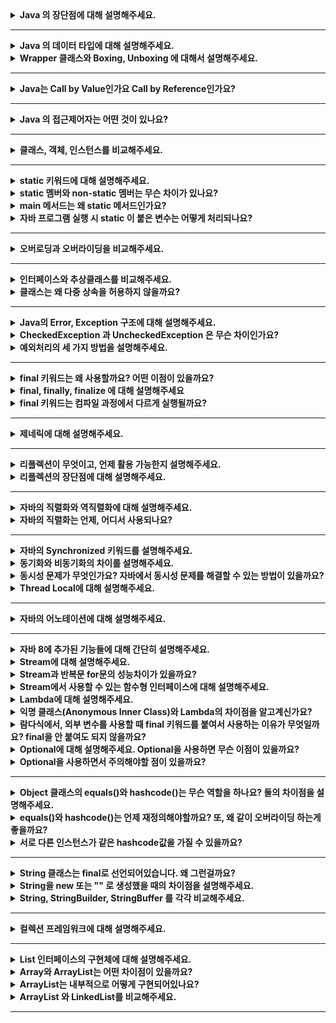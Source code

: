 <details>
  <summary><b>Java 의 장단점에 대해 설명해주세요.</b></summary>

### 답변

장점으로는 JVM에서 동작하기 때문에 운영체제에 독립적이고 객체지향 언어이기 때문에 이해하기가 쉽습니다. 또한 가비지 컬렉터에 의해 메모리를 자동으로 관리해준다는 점이 있습니다.
단점으로는 JVM 에 의해 번역되는 과정이 필요하기 때문에 비교적 느립니다. 또한 가비지 컬렉터로 인하여 비교적 많은 메모리 공간이 필요합니다.

### 정리

- 장점
    - JVM에서 동작하기 때문에 운영체제에 독립적
    - 객체지향 언어이기 때문에 이해하기 쉽다.
    - 오픈소스로 사용할 수 있고 커뮤니티가 잘 발달되어 있다.
    - 멀티쓰레드를 쉽게 구현할 수 있다.
    - 가비지 컬렉터에 의해 메모리 관리를 자동으로 해준다.
- 단점
    - 컴파일되고 번역하는 과정을 거치기 때문에 비교적 느리다.
    - 가비지 컬렉터로 인해 메모리 공간 필요

### 참고 링크

- https://github.com/WeareSoft/tech-interview/blob/master/contents/java.md#java-%EC%96%B8%EC%96%B4%EC%9D%98-%EC%9E%A5%EB%8B%A8%EC%A0%90
- https://data-flair.training/blogs/pros-and-cons-of-java/

</details>

---

<details>
  <summary><b>Java 의 데이터 타입에 대해 설명해주세요.</b></summary>

### 답변

자바의 데이터 타입은 기본 데이터 타입과 참조 타입으로 나뉩니다. 기본 데이터 타입으로는 byte, short, int, long, float, double, boolean, char 가 있으며 Stack 영역에
저장됩니다. 참조 타입은 기본형은 제외한 모든 타입이며, Heap 영역에 저장됩니다.

### 정리

- 기본 데이터 타입(Primitive Data Type)
    - 정수형 : byte, short, int, long
    - 실수형 : float, double
    - 논리형 : boolean(ture/false)
    - 문자형 : char
    - 기본 타입의 크기가 작고 고정적이기 때문에 메모리의 Stack 영역에 저장된다.
- 참조 타입(Reference Data Type)
    - 참조 타입 종류: class, array, interface, Enumeration
    - 기본형을 제외하고는 모두 참조형
    - new 키워드를 이용하여 객체를 생성하여 데이터가 생성된 주소를 참조하는 타입이다.
    - String과 배열은 참조 타입과 달리 new 없이 생성이 가능하지만 기본 타입이 아닌 참조 타입이다.
    - 참조 타입의 데이터의 크기가 가변적, 동적이기 때문에 동적으로 관리되는 Heap 영역에 저장된다.
    - 더 이상 참조하는 변수가 없을 때 가비지 컬렉션에 의해 파괴된다.
    - 참조 타입은 값이 저장된 곳의 주소를 저장하는 공간으로 객체의 주소를 저장한다. (Call-By-Value)

### 참고 링크

- https://github.com/WeareSoft/tech-interview/blob/master/contents/java.md#java%EC%9D%98-%EB%8D%B0%EC%9D%B4%ED%84%B0-%ED%83%80%EC%9E%85

</details>

<details>
  <summary><b>Wrapper 클래스와 Boxing, Unboxing 에 대해서 설명해주세요.</b></summary>

### 답변

Wrapper 클래스는 프로그램에 따라 기본 데이터 타입을 객체로 취급해야 하는 경우, 기본 타입들의 데이터를 객체로 포장한 클래스입니다. 기본 타입의 데이터를 Wrapper 클래스의 값으로 변환하면 Boxing,
반대의 경우를 Unboxing이라고 합니다.

### 정리

- Wrapper Class
    - 프로그램에 따라 기본 데이터 타입을 객체로 취급해야 하는 경우, 기본 타입들의 데이터를 객체로 포장한 클래스
    - java.lang 패키지에 존재

| 기본 타입     | 래퍼 클래스      |
|-----------|-------------|
| `byte`    | `Byte`      |
| `short`   | `Short`     |
| `int`     | `Integer`   |
| `long`    | `Long`      |
| `float`   | `Float`     |
| `double`  | `Double`    |
| `char`    | `Character` |
| `boolean` | `Boolean`   |

- Boxing
    - 기본 타입의 데이터를 Wapper 클래스의 인스턴스로 변환하는 과정
- Unboxing
    - Wrapper 클래스의 인스턴스에 저장된 값을 기본 타입의 데이터로 꺼내는 과정

### 참고 링크

- https://github.com/WeareSoft/tech-interview/blob/master/contents/java.md#wrapper-class

</details>

---

<details>
  <summary><b>Java는 Call by Value인가요 Call by Reference인가요?</b></summary> 

### 답변

자바는 Call by Value 를 따릅니다. 기본 자료형의 경우 해당 값이 복사되어 전달되고, 참조 자료형의 경우 힙 메모리의 참조값이 복사되어 전달됩니다.

### 정리

- 자바에서 파라미터는 항상 `값`으로 전달됩니다. (파라미터의 복사본이 메서드에 전달)
- 기본 자료형의 경우 값의 복사본이 전달됩니다.
- 참조 자료형의 경우 힙 메모리의 주소값이 복사되어 전달됩니다.
    - 아래 예시의 경우 User 의 메모리가 복사되어 전달된다. b 의 경우 새로운 주소를 할당하는데 메서드가 종료되면 원본 b 에는 반영되지 않는다.
  ```java
  class User {
      public int age;
  
      public User(int age) {
          this.age = age;
      }
  }
  
  public class ReferenceTypeTest {
  
      void test() {
          User a = new User(10);
          User b = new User(20);
  			  
          System.out.println(a); // age: 10
          System.out.println(b); // age: 20
          modify(a, b);
  
          System.out.println(a); // age: 11 
          System.out.println(b); // age: 20
      }
  
      private void modify(User a, User b) {
          a.age++;
  
          b = new User(30);
          b.age++;
      }
  }
  ```

### 참고 링크

- https://bcp0109.tistory.com/360
- https://github.com/WeareSoft/tech-interview/blob/master/contents/java.md#call-by-reference%EC%99%80-call-by-value%EC%9D%98-%EC%B0%A8%EC%9D%B4

</details>

---

<details>
  <summary><b>Java 의 접근제어자는 어떤 것이 있나요?</b></summary> 

### 답변

자바의 접근 제어자로는 제약 없이 접근 가능한 public, 동일 패키지 또는 상속 관계에서 접근 가능한 protected, 동일 패키지에서만 접근 가능한 package-private, 선언한 객체에서만 사용 가능한
private 이 있습니다.

### 정리

| 접근 제어자	           | 설명                             |
|-------------------|--------------------------------|
| `public`          | `해당 객체를 사용하는 프로그램 어디에서나 접근 가능` |
| `protect`         | `동일 패키지 또는 상속 관계의 객체에서 접근 가능`  |
| `package-private` | `동일 패키지에서 접근 가능`               |
| `private`         | `해당 객체에서만 사용 가능`               |

### 참고 링크

- http://www.tcpschool.com/java/java_modifier_accessModifier
- https://github.com/WeareSoft/tech-interview/blob/master/contents/java.md#java%EC%9D%98-%EC%A0%91%EA%B7%BC-%EC%A0%9C%EC%96%B4%EC%9E%90%EC%9D%98-%EC%A2%85%EB%A5%98%EC%99%80-%ED%8A%B9%EC%A7%95

</details>

---

<details>
  <summary><b>클래스, 객체, 인스턴스를 비교해주세요.</b></summary> 

### 답변

클래스는 객체를 만들어 내기 위한 틀로서 객체가 가질 수 있는 속성과 메서드를 정의하며, 이를 실체화한 것이 객체입니다. 인스턴스는 객체의 구체적인 사례입니다.

### 정리

- 클래스(Class)
    - 객체를 만들어 내기 위한 설계도 혹은 틀
    - 연관되어 있는 변수와 메서드의 집합
- 객체(Object)
    - 소프트웨어 세계에 구현할 대상
    - 클래스에 선언된 모양 그대로 생성된 실체
    - '클래스의 인스턴스(instance)' 라고도 부른다.
- 인스턴스(Instance)
    - 설계도를 바탕으로 소프트웨어 세계에 구현된 구체적인 실체
        - 즉, 객체를 소프트웨어에 실체화 하면 그것을 '인스턴스'라고 부른다.
        - 실체화된 인스턴스는 메모리에 할당된다.

### 참고 링크

- https://github.com/WeareSoft/tech-interview/blob/master/contents/java.md#%ED%81%B4%EB%9E%98%EC%8A%A4-%EA%B0%9D%EC%B2%B4-%EC%9D%B8%EC%8A%A4%ED%84%B4%EC%8A%A4%EC%9D%98-%EC%B0%A8%EC%9D%B4

</details>

---

<details>
  <summary><b>static 키워드에 대해 설명해주세요.</b></summary> 

### 답변

클래스 멤버를 정의할 때 사용되며, 객체가 생성되기 전에 초기화 되며, 모든 인스턴스에서 공유되어 사용됩니다.

### 정리

- 클래스 멤버를 정의할 때 사용
- 객체가 생성되기 전에 클래스의 로딩 과정에서 메모리에 할당되므로, 객체 생성 없이 클래스 이름만으로 접근할 수 있다.
- static 키워드를 적절히 사용하면, 메모리를 효율적으로 사용하거나 객체 생성 없이도 편리하게 접근할 수 있는 장점이 있다.

<details> <summary>클래스 멤버와 인스턴스 멤버</summary>
- 클래스 멤버: 클래스에 존재하는 변수와 메서드.
- 인스턴스 멤버: 객체(인스턴스)에 존재하는 변수와 메서드. static 키워드를 사용하지 않고 정의한다.
- 클래스 멤버에서는 인스턴스 멤버가 접근 가능하지만, 인스턴스 멤버에서는 클래스 멤버로 접근이 불가능하다.
  ![](../../../../../var/folders/1q/jkln67w958d9zskbyx2v6p940000gn/T/TemporaryItems/NSIRD_screencaptureui_x5cM7o/스크린샷 2023-03-31 오전 3.08.16.png)
</details>

### 참고 링크

- [클래스 멤버와 인스턴스 멤버](https://hyuntaekhong.github.io/blog/java-basic12/)

</details>

<details>
  <summary><b>static 멤버와 non-static 멤버는 무슨 차이가 있나요?</b></summary> 

### 답변

- static 멤버는 클래스가 로딩될 때 메모리에 할당되며, 모든 인스턴스에서 공유됩니다. 반면에 non-static 멤버는 각 인스턴스가 생성될 때 메모리에 할당되고, 인스턴스마다 고유한 값을 가집니다.

### 정리

- 다음과 3가지의 차이점이 존재한다.

| 항목           | 메모리 할당 시기   | 접근 방법                     | 공유 여부             |
|--------------|-------------|---------------------------|-------------------|
| `static`     | 클래스가 로딩될 때  | 인스턴스를 생성하지 않고 클래스 이름으로 접근 | 모든 인스턴스가 동일한 값 공유 |
| `non-static` | 인스턴스가 생성될 때 | 인스턴스를 생성한 후 접근            | 인스턴스마다 고유한 값 존재   |

### 참고 링크

</details>

<details>
  <summary><b>main 메서드는 왜 static 메서드인가요?</b></summary> 

### 답변

- main 메서드는 프로그램이 실행될 때 가장 먼저 호출됩니다. 인스턴스가 생성되기 전에 호출되어야 하기 때문에 static으로 정의되어야 합니다.

### 정리

- main 메서드는 프로그램이 시작할 때 JVM에 의해 호출됩니다. 만약 non-static 메서드라면, main 메서드를 호출하기위해 클래스를 인스턴스화 시켜야 하기 때문에 JVM 에서 직접 호출이 불가능합니다.
  따라서 main 메서드는 static 메서드여야 합니다.

### 참고 링크

- https://www.scaler.com/topics/why-main-method-is-static-in-java/

</details>

<details>
  <summary><b>자바 프로그램 실행 시 static 이 붙은 변수는 어떻게 처리되나요?</b></summary>

### 답변

- static 이 붙은 변수는 해당 클래스가 로딩될 때 Method Area에 한번 초기화되고 값 변경이 일어나지 않습니다. 이후에 인스턴스를 초기화하지 않고 사용할 수 있습니다.

### 정리

- 자바 프로그램이 실행되고 JVM이 프로그램에서 사용되는 클래스를 로드하고, 해당 static 변수를 초기화합니다.
- JVM은 Method Area 에 static 변수에 메모리를 할당합니다.

### 참고 링크

</details>

---

<details>
  <summary><b>오버로딩과 오버라이딩을 비교해주세요.</b></summary> 

### 답변

- 오버로딩은 메서드의 이름은 같고 파라미터를 다르게 한 것이고, 오버라이딩은 부모 클래스의 메서드를 자식 클래스에서 재정의하는 것을 의미합니다.

### 정리

- 오버로딩
    - 이름은 같고 매개변수의 수, 타입 또는 순서가 다른 여러 메서드 정의
    - 반환하는 타입은 달라도 된다.
- 오버라이딩
    - 메서드 이름과 매개변수가 동일한 부모 클래스의 메서드를 자식 클래스에서 재정의하는 것
    - 오버라이딩된 메서드가 자식클래스의 인스턴스에서 호출되면 부모 클래스의 메서드는 무시된다.

### 참고 링크

- https://hyoje420.tistory.com/14

</details>

---

<details>
  <summary><b>인터페이스와 추상클래스를 비교해주세요.</b></summary> 

### 답변

- 둘의 차이는 목적에 있어 차이가 있습니다. 추상클래스는 abstract 키워드로 선언된 클래스로서 기능을 이용하고 확장하도록 의도합니다. 반면, 인터페이스는 추상메서드로만 이루어진 것으로 기능의 구현을 강제하도록 의도합니다. 이때문에 추상클래스는 공통 기능을 가지는 기반 클래스로 적합하며, 인터페이스는 다형성이 필요한 경우에 적합합니다. 
### 정리

#### 추상클래스
- abstract 키워드로 선언된 클래스
- 자식 클래스가 추상클래스의 기능을 이용하고 확장하는데 초점을 둔다.
- 클래스이기 때문에 다중상속은 지원하지 않는다.
- 기능의 확장에 초점을 두기 때문에 공통 기능을 가지는 베이스 클래스에 적합하다.
#### 인터페이스
- 추상 메서드와 상수로만 이루어진 것
- 인터페이스는 선언된 기능을 구현하도록 강제한다.
- 기능의 구현을 강제하기 때문에 같은 기능을 다르게 구현하는 다형성이 필요한 경우에 적합하다.
- 다중 상속이 가능하다.
  - 다중 상속을 할 때 메서드 충돌은 어떻게 해결할까?
    - 다중 상속을 하더라도 인터페이스에는 구현부가 없고, 구현 부분이 하나이기 때문에 컴파일 에러는 나타나지 않는다.
    - 다만, default 메서드를 통해 인터페이스에서 구현하는 경우 컴파일러는 오류를 내보낸다. (모두 구현된 경우)
    - 이 경우 2가지 해결 방법이 존재한다.
      1. 인터페이스에서 구현하지 않고 상속한 클래스에서 구현한다.
      2. 하나의 인터페이스로 구현을 위임한다.
#### 추상 메서드
- abstract 키워드와 함께 구현부는 작성되지 않고 선언부만 작성된 메서드
- final 키워드가 붙은 메서드는 추상 메서드로 만들 수 없다.
- 물론 static 메서드도 추상 메서드로 만들 수 없다.
### 참고 링크

- https://brunch.co.kr/@kd4/6
- [static 메서드가 추상메서드 될 수 없는 이유](https://stackoverflow.com/questions/370962/why-cant-static-methods-be-abstract-in-java)
- [다중상속 시 메서드 충동 해결](https://webfirewood.tistory.com/130)
</details>

<details>
    <summary><b>클래스는 왜 다중 상속을 허용하지 않을까요?</b></summary> 

### 답변

- 다중 상속을 허용하지 않는 이유는 모호성때문입니다. 다중 상속하는 클래스에서 이름이 같은 메서드가 있다면 어떤 메서드를 컴파일러가 호출할지 모호하기 때문에 자바에서는 다중 상속을 지원하지 않습니다.
### 정리

- 자바에서는 모호성때문에 다중 상속을 지원하지 않는다.
- 부모 클래스들에서 같은 이름을 가진 메서드나 변수가 있다면, 자식 클래스에서 어떤 메서드를 컴파일러가 호출할지 모호하기 때문이다.  
### 참고 링크

- https://siyoon210.tistory.com/125
</details>

---

<details>
  <summary><b>Java의 Error, Exception 구조에 대해 설명해주세요.</b></summary> 

### 답변

- 자바의 Error 와 Exception 은 모두 Throwable 객체를 상속받습니다. Error 는 주로 시스템 레벨의 심각한 에러로서 개발자가 처리할 수 없는 에러입니다. 반면, Exception 은 크게 RuntimeException 과 다른 Exception 으로 구분되며, 주로 개발자가 작성한 프로그램에서 발생하는 에러입니다. 
### 정리

#### Error
- 시스템에 발생하는 심각한 예외 상황을 나타냄
- OutOfMemoryError, StackOverflowError 등
- 시스템 자체에서 발생하여 개발자가 대응할 수 없다. -> 따로 처리하지 않아도 된다.
#### Exception 
- 개발자가 작성한 프로그램에서 발생하는 예외 상황을 나타냄
- RuntimeException, IOException 등
- 일반적으로 RuntimeException 과 나머지 Exception 으로 구분되어 구조화한다.
- try-catch-finally 구문을 사용하여 예외 처리를 해야한다.
### 참고 링크

</details>

<details>
  <summary><b>CheckedException 과 UncheckedException 은 무슨 차이인가요?</b></summary> 

### 답변

- UncheckedException 와 CheckedException 의 차이는 예외 처리의 강제성에 있습니다. CheckedException 은 컴파일 과정에서 발생하여 예외를 강제하는 반면, UncheckedException 은 런타입 과정에서 발생하는 예외이기 때문에 컴파일 과정에서 예외 처리를 강제하지 않습니다. 
### 정리

#### UncheckedException

- RuntimeException 과 이를 상속한 예외
- 런타임 과정에서 발생하는 예외
- 예외 처리를 강제받지 않음
  - 다만 예외가 런타임 과정에서 발생하기 때문에 예상하지 못한 에러가 발생할 수 있다.
  - 따라서 예외 상황이 발생할 것을 대비하여 예외 처리를 하는 것이 좋다.
#### CheckedException

- RuntimeException 을 제외한 Exception 예외
- 컴파일 과정에서 발생하는 예외
- 컴파일러에 의해 예외 처리가 강제됨
### 참고 링크

</details>

<details>
    <summary><b>예외처리의 세 가지 방법을 설명해주세요.</b></summary> 

### 답변

- 예외 처리 방법으로 예외 상황을 정상 상태로 돌려놓는 예외 복구, 호출한 메서드로 예외 처리를 넘기는 예외 회피, 다른 예외로 전환하는 예외 전환이 있습니다.
### 정리

#### 예외 복구
- 예외가 발생하더라도 애플리케이션이 정상적인 흐름으로 동작하도록 진행
#### 예외 회피
- 예외가 발생하면 throws 를 통해 호출한 메서드로 예외 처리를 위임하는 것
#### 예외 전환
- 다른 예외로 전환.
- 호출한 메서드에서 예외를 처리할 때 더 명확하게 예외 상황을 인지할 수 있도록 돕는다.
- throw 를 통해 실행
### 참고 링크

- https://www.nextree.co.kr/p3239/
</details>

---

<details>
    <summary><b>final 키워드는 왜 사용할까요? 어떤 이점이 있을까요?</b></summary>

### 답변

- final 키워드는 변수와 메서드, 클래스에 붙어 변하지 않도록 하는 역할을 수행합니다. 의도치 않은 변경을 줄여 코드 안정성을 보장하고 final 변수는 상수이기 때문에 컴파일 과정에서 성능 향상을 가져올 수 있습니다. 또한, 코드 가독성을 높일 수 있습니다.
### 정리

#### 코드 안정성
- 의도치 않은 코드 변경을 줄일 수 있기 때문에 코드 안정성이 높아진다.
#### 성능 향상
- final 변수는 상수로 취급하여 컴파일 과정에서 변수를 계산하는 과정이 준다. 이만큼 성능 향상을 불러올 수 있다.
#### 코드 가독성
- 변수, 메서드, 클래스에 final 키워드를 붙이면 변경되지 않는다는 의미를 명확하게 전달할 수 있다.
### 참고 링크
</details>

<details>
    <summary><b>final, finally, finalize 에 대해 설명해주세요</b></summary> 

### 답변

- final 키워드는 변수, 메서드, 클래스를 변경 불가능하도록 만드는 것이고, finally 는 try-catch 구문 마지막에 항상 실행될 코드 블록을 정의하기 위해 사용됩니다. 마지막으로 finalize 는 GC 가 더이상의 참조가 존재하지 않는 객체를 메모리에서 삭제할 때 사용되는 메서드입니다.
### 정리

#### final
- 기본 데이터 타입에 적용: 변수에 저장된 값의 변경이 불가능
- 참조 데이터 타입에 적용: 참조 변수의 힙 메모리를 재할당 불가능
- 메서드에 적용: 오버라이드 불가능
- 클래스에 적용: 상속 불가능
#### finally
- try-catch 구문이 종료될 때 항상 실행될 코드 블록을 정의하기 위해 사용
- JVM 이 종료되거나 해당 프로세스가 종료되지 않는 이상 무조건 실행된다.
  - return 문이 try 에 있어도 finally 코드 블록이 실행됨
  - try-with-resources 구문을 사용할 수 있으면 try-catch-finally 대신 사용할 것
    - 예외가 중복될 경우 디버깅이 힘듦
    - 가독성이 나빠짐
#### finalize
- Garbage Collector 가 더이상 참조가 존재하지 않는 객체를 메모리에서 삭제할 때 호출하는 메서드
- Object 클래스의 finalize 메서드를 오버라이딩하여 커스텀할 수 있다.
### 참고 링크

- https://wjheo.tistory.com/entry/final-finally-finalize-%EC%B0%A8%EC%9D%B4%EC%A0%90
- https://ckddn9496.tistory.com/62
</details>


<details>
    <summary><b>final 키워드는 컴파일 과정에서 다르게 실행될까요?</b></summary> 

### 답변

- final 키워드가 붙은 변수는 상수와 같이 취급이 됩니다. 메서드는 오버라이딩이 안되기 때문에 오버라이딩한 메서드를 찾는 과정이 생략됩니다. 클래스는 상속이 불가능하기 때문에 자식 클래스를 찾는 과정이 생략됩니다.
### 참고 링크

</details>


---

<details>
    <summary><b>제네릭에 대해 설명해주세요.</b></summary> 

### 답변

- 제네릭은 클래스 내부에서 사용하는 타입을 외부에서 지정할 수 있는 방법입니다. 장점으로는 컴파일 시점에 타입 체크를 진행해 타입 안정성을 보장하고 코드 중복을 줄여줍니다. 반면 단점으로는  문법이 생소하여 가독성이 떨어지고 공변성 때문에 배열과의 호환성이 좋지 않습니다.
### 정리

- 클래스 내부에서 사용하는 타입을 외부에서 지정하는 방법
- 장점
  - 컴파일 시점에 타입 체크를 통해 타입 안정성을 보장
  - 코드 중복을 줄여줌
- 단점
  - 문법이 생소하여 가독성이 떨어짐.
  - 배열의 공변성으로 인해 배열과의 호환성이 떨어짐

#### 무변성(invariant)/무공변
- 하위 타입을 상위 타입의 제네릭에 대입하면 컴파일 에러가 발생한다.
```java
public class Tiger extends Animal {}
```

```java
public class Cage<T> {
	private List<T> animals = ...;
	public void push(T animal) {
		this.animals.add(animal);
    }
	public List<T> getAll() {
		return animals;
    }
}
```

```java
Animal a = new Tiger(); // OK
Cage<Animal> ca = new Cage<Tiger>(); // Compile Error.
```

<br>

- 컴파일 에러가 발생하는 이유를 예를 들어 설명하면
```java
public class Tiger extends Animal {}
public class Lion extends Animal {}
```
```java
Cage<Tiger> ct = new Cage<Tiger>();
Cage<Animal> ca = ct; // 만약 가능하다면

ca.push(new Lion()); // Lion 은 Animal 의 하위 타입이므로 가능

List<Tiger> tigers = ct.getAll(); // 우항의 결과물은 List<Lion> 
```

<br>

- 무공변일 때 문제점
```java
public class Carnivore extends Animal {}
public class Tiger extends Carnivore {}
public class Lion extends Carnivore {}
```
```java
public class Zookeeper {
	public void giveMeat(Cage<Carnivore> cage, Meat m) {
		
    }
}
```
```java
Zookeeper zk = new Zookeeper();
Cage<Tiger> ct = new Cage<>();
zk.giveMeat(ct,m); // Compile Error
```
- 위의 코드를 보면 Cage<Carnivore> 은 Cage<Tiger> 의 상위 타입이 아니기 때문에 에러가 발생한다.
- 공변으로 해결이 가능!

#### 공변(variant)

- 타입 A 가 타입 B 의 상위 타입이고, `T<A>` 가 `T<B>` 의 상위 타입일 때 공변이라고 한다.
- extends 를 이용하여 나타냄
```java
public class Zookeeper {
	public void giveMeat(Cage<? extends Carnivore> cage, Meat m) {
		
    }
}
```
```java
Zookeeper zk = new Zookeeper();
Cage<Tiger> ct = new Cage<>();
zk.giveMeat(ct,m); // 할당 가능

Cage<Lion> cl = new Cage<>();
zk.giveMeat(cl,m); // 할당 가능
```

<br>

- 공변에서의 문제점
  - 공변에서 제네릭 타입을 사용하면 메서드에 값 전달이 되지 않는다.
```java
Cage<Tiger> ct = new Cage<>();

Cage<? extends Carnivore> cage = ct; // OK
cage.push(new Tiger()); // Compile Error
```
- 위의 경우 cage 의 실제 타입이 `Cage<Tiger>` 인지 `Cage<Lion>` 인지 알수 없기 때문에 컴파일 에러 발생
- 반공변으로 해결!

#### 반공변(contravariant)
- A 가 B 의 상위 타입이고, `T<A>` 가 `T<B>` 의 하위 타입이면 반공변
  - super 을 사용하여 나타냄
```java
Cage<Tiger> ct = new Cage<>();

Cage<? super Tiger> ctt = ct; // OK
ctt.push(new Tiger()); // OK, ctt 는 Cage<Tiger> 이거나 상위타입

Cage<Carnivore> cc = new Cage<>();
Cage<? super Tiger> ctt2 = cc; // OK
ctt2.push(new Tiger()); // OK, ctt2 는 Cage<Tiger> 이거나 상위 타입
```

### 참고 링크

- https://www.youtube.com/watch?v=PtM44sO-A6g
</details>


---

<details>
    <summary><b>리플렉션이 무엇이고, 언제 활용 가능한지 설명해주세요.</b></summary> 

### 답변

- 리플렉션은 동적으로 클래스의 정보를 얻어 사용할 수 있는 기법입니다. 주로 런타임에 클래스에 접근하여 정보를 얻어야 할 때 사용됩니다. 예시로는 Spring 의 애노테이션, Jackson 등이 있습니다.
### 정리

- 런타임에 클래스의 이름, 메서드, 필드 등을 동적으로 가져오는 API
- 클래스 정보가 런타임 시점에 필요할 때 이용
- Spring 의 애노테이션, IDE 의 자동완성, Jackson 등이 있다.
### 참고 링크

- https://velog.io/@alsgus92/Java-Reflection%EC%9D%80-%EB%AC%B4%EC%97%87%EC%9D%B4%EA%B3%A0-%EC%96%B8%EC%A0%9C%EC%96%B4%EB%96%BB%EA%B2%8C-%EC%82%AC%EC%9A%A9%ED%95%98%EB%8A%94-%EA%B2%83%EC%9D%B4-%EC%A2%8B%EC%9D%84%EA%B9%8C
</details>


<details>
    <summary><b>리플렉션의 장단점에 대해 설명해주세요.</b></summary> 

### 답변

- 리플렉션의 장점으로는 클래스의 정보를 동적으로 로딩할 수 있다는 장점이 있습니다. 또한 객체를 런타임에 생성하여 유연성을 높일 수 있습니다. 반면 단점으로는 private 메서드에 접근할 수 있는 보안문제와 타입이 정해지지 않는 클래스의 정보를 동적으로 가져오기 때문에 성능 저하가 있습니다.
### 정리

#### 장점

- 클래스의 정보를 동적으로 로딩
- 객체를 런타임에 생성

#### 단점

- 타입이 정해지지 않는 클래스의 정보를 가져오기 때문에 컴파일러의 최적화를 받지 못한다. 이 때문에 성능 저하가 발생한다.
- 동적으로 클래스 정보를 가져오기 때문에 가독성이 떨어진다.
- private 메서드에 접근할 수 있기 때문에 보안문제가 생긴다.
### 참고 링크

- https://middleearth.tistory.com/72
</details>


---

<details>
    <summary><b>자바의 직렬화와 역직렬화에 대해 설명해주세요.</b></summary> 
</details>

<details>
    <summary><b>자바의 직렬화는 언제, 어디서 사용되나요?</b></summary> 
</details>

---

<details>
    <summary><b>자바의 Synchronized 키워드를 설명해주세요.</b></summary> 
</details>

<details>
    <summary><b>동기화와 비동기화의 차이를 설명해주세요.</b></summary> 
</details>

<details>
    <summary><b>동시성 문제가 무엇인가요? 자바에서 동시성 문제를 해결할 수 있는 방법이 있을까요?</b></summary> 
</details>

<details>
    <summary><b>Thread Local에 대해 설명해주세요.</b></summary> 
</details>


---

<details>
    <summary><b>자바의 어노테이션에 대해 설명해주세요.</b></summary> 
</details>

---

<details>
    <summary><b>자바 8에 추가된 기능들에 대해 간단히 설명해주세요.</b></summary> 
</details>

<details>
    <summary><b>Stream에 대해 설명해주세요.</b></summary> 
</details>

<details>
    <summary><b>Stream과 반복문 for문의 성능차이가 있을까요?
</b></summary> 
</details>

<details>
    <summary><b>Stream에서 사용할 수 있는 함수형 인터페이스에 대해 설명해주세요.</b></summary> 
</details>

<details>
    <summary><b>Lambda에 대해 설명해주세요.</b></summary> 
</details>

<details>
    <summary><b>익명 클래스(Anonymous Inner Class)와 Lambda의 차이점을 알고계신가요?</b></summary> 
</details>

<details>
    <summary><b>람다식에서, 외부 변수를 사용할 때 final 키워드를 붙여서 사용하는 이유가 무엇일까요? final을 안 붙여도 되지 않을까요?</b></summary> 
</details>


<details>
    <summary><b>Optional에 대해 설명해주세요. Optional을 사용하면 무슨 이점이 있을까요?</b></summary> 
</details>

<details>
    <summary><b>Optional을 사용하면서 주의해야할 점이 있을까요?</b></summary> 
</details>

---

<details>
    <summary><b>Object 클래스의 equals()와 hashcode()는 무슨 역할을 하나요? 둘의 차이점을 설명해주세요.</b></summary> 
</details>

<details>
    <summary><b>equals()와 hashcode()는 언제 재정의해야할까요? 또, 왜 같이 오버라이딩 하는게 좋을까요?</b></summary> 
</details>

<details>
    <summary><b>서로 다른 인스턴스가 같은 hashcode값을 가질 수 있을까요?</b></summary> 
</details>


---

<details>
    <summary><b>String 클래스는 final로 선언되어있습니다. 왜 그런걸까요?</b></summary> 
</details>


<details>
    <summary><b>String을 new 또는 "" 로 생성했을 때의 차이점을 설명해주세요.</b></summary> 
</details>

<details>
    <summary><b>String, StringBuilder, StringBuffer 를 각각 비교해주세요.</b></summary> 
</details>

---

<details>
    <summary><b>컬렉션 프레임워크에 대해 설명해주세요.</b></summary> 
</details>

---

<details>
    <summary><b>List 인터페이스의 구현체에 대해 설명해주세요.</b></summary> 
</details>

<details>
    <summary><b>Array와 ArrayList는 어떤 차이점이 있을까요?</b></summary> 
</details>

<details>
    <summary><b>ArrayList는 내부적으로 어떻게 구현되어있나요?</b></summary> 

**🆀 배열로 구현되어있으면 크기가 꽉 찬 경우 일반 배열처럼 예외가 발생할텐데 ArrayList 는 어떻게 무한히 데이터를 받을 수 있을까요?** 

**※ Ref**

- https://f-lab.kr/blog/java-backend-interview-1

</details>


<details>
    <summary><b>ArrayList 와 LinkedList를 비교해주세요.</b></summary> 
</details>

---